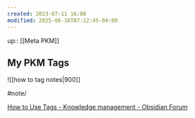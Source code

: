 ```yaml
---
created: 2023-07-11 16:00
modified: 2025-06-16T07:12:45-04:00
---
```

up::  [[Meta PKM]]

## My PKM Tags
![[how to tag notes|900]]

#note/

[How to Use Tags - Knowledge management - Obsidian Forum](https://forum.obsidian.md/t/how-to-use-tags/35320/8)
